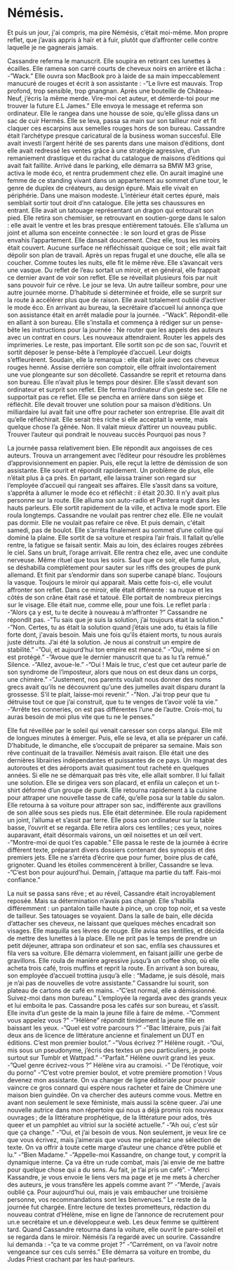 # Némésis.

	
Et puis un jour, j'ai compris, ma pire Némésis, c’était moi-même. Mon propre reflet, que j’avais appris à haïr et à fuir, plutôt que d’affronter celle contre laquelle je ne gagnerais jamais. 

Cassandre referma le manuscrit. Elle soupira en retirant ces lunettes à écailles. Elle ramena son carré courts de cheveux noirs en arrière et lâcha :
-”Wack.”
Elle ouvra son MacBook pro à laide de sa main impeccablement manucuré de rouges et écrit à son assistante :
-”Le livre est mauvais. Trop profond, trop sensible, trop gnangnan. Après une bouteille de Château-Neuf, j’écris la même merde. Vire-moi cet auteur, et démerde-toi pour me trouver la future E.L James.”
Elle envoya le message et referma son ordinateur. Elle le rangea dans une housse de soie, qu’elle glissa dans un sac de cuir Hermès. Elle se leva, passa sa main sur son tailleur noir et fit claquer ces escarpins aux semelles rouges hors de son bureau.
Cassandre était l’archétype presque caricatural de la business woman succesful. Elle avait investi l’argent hérité de ses parents dans une maison d’éditions, dont elle avait redressé les ventes grâce à une stratégie agressive, d’un remaniement drastique et du rachat du catalogue de maisons d’éditions qui avait fait faillite.
Arrivé dans le parking, elle démarra sa BMW M3 grise, activa le mode éco, et rentra prudemment chez elle.
On aurait imaginé une femme de ce standing vivant dans un appartement au sommet d’une tour, le genre de duplex de créateurs, au design épuré. Mais elle vivait en périphérie. Dans une maison modeste. L’intérieur était certes épuré, mais semblait sortir tout droit d’nn catalogue. Elle jetta ses chaussures en entrant. Elle avait un tatouage représentant un dragon qui entourait son pied. Elle retira son chemisier, se retrouvant en soutien-gorge dans le salon : elle avait le ventre et les bras presque entièrement tatoués. Elle s’alluma un joint et alluma son enceinte connectée : le son lourd et gras de Pisse envahis l’appartement. Elle dansait doucement. Chez elle, tous les miroirs était couvert. Aucune surface ne réfléchissait quoique ce soit ; elle avait fait dépolir son plan de travail. 
Après un repas frugal et une douche, elle alla se coucher. Comme toutes les nuits, elle fit le même rêve. Elle s’avancait vers une vasque. Du reflet de l’eau sortait un miroir, et en général, elle frappait ce dernier avant de voir son reflet. Elle se réveillait plusieurs fois par nuit sans pouvoir fuir ce rêve. 
Le jour se leva. Un autre tailleur sombre, pour une autre journée morne. D’habitude si déterminée et froide, elle se surprit sur la route à accélérer plus que de raison. Elle avait totalement oublié d’activer le mode éco. En arrivant au bureau, la secrétaire d’accueil lui annonça que son assistance était en arrêt maladie pour la journée.
-”Wack”. Répondit-elle en allant à son bureau. Elle s’installa et commença à rédiger sur un pense-bête les instructions pour la journée : Ne router que les appels des auteurs avec un contrat en cours. Les nouveaux attendraient. Router les appels des imprimeries. Le reste, pas important. Elle sortit son pc de son sac, l’ouvrit et sortit déposer le pense-bête à l’employée d’accueil. Leur doigts s’effleurèrent. Soudain, elle la remarqua : elle était jolie avec ces cheveux rouges henné. Assise derrière son comptoir, elle offrait involontairement une vue plongeante sur son décolleté. Cassandre se reprit et retourna dans son bureau. Elle n’avait plus le temps pour désirer. Elle s’assit devant son ordinateur et surprit son reflet. Elle ferma l’ordinateur d’un geste sec. Elle ne supportait pas ce reflet. Elle se pencha en arrière dans son siège et réfléchit. Elle devait trouver une solution pour sa maison d’éditions. Un milliardaire lui avait fait une offre pour racheter son entreprise. Elle avait dit qu’elle réfléchirait. Elle serait très riche si elle acceptait la vente, mais quelque chose l’a gênée. Non. Il valait mieux d’attirer un nouveau public. Trouver l’auteur qui pondrait le nouveau succès
Pourquoi pas nous ?

La journée passa relativement bien. Elle répondit aux angoisses de ces auteurs. Trouva un arrangement avec l’éditeur pour résoudre les problèmes d’approvisionnement en papier. Puis, elle reçut la lettre de démission de son assistante. Elle sourit et répondit rapidement. Un problème de plus, elle n’était plus à ça près. En partant, elle laissa trainer son regard sur l’employée d’accueil qui rangeait ses affaires. 
Elle s’assit dans sa voiture, s’apprêta à allumer le mode éco et réfléchit : il était 20.30. Il n’y avait plus personne sur la route. Elle alluma son auto-radio et Pantera rugit dans les hauts parleurs. Elle sortit rapidement de la ville, et activa le mode sport. Elle roula longtemps. Cassandre ne voulait pas rentrer chez elle. Elle ne voulait pas dormir. Elle ne voulait pas refaire ce rêve. Et puis demain, c'était samedi, pas de boulot. 
Elle s’arréta finalement au sommet d’une colline qui dominé la plaine. Elle sortit de sa voiture et respira l’air frais. Il fallait qu’elle rentre, la fatigue se faisait sentir. Mais au loin, des éclaires rouges zébrées le ciel. Sans un bruit, l’orage arrivait. Elle rentra chez elle, avec une conduite nerveuse.
Même rituel que tous les soirs. Sauf que ce soir, elle fuma plus, se déshabilla complètement pour sauter sur les riffs des groupes de punk allemand. Et finit par s’endormir dans son superbe canapé blanc.
Toujours la vasque. Toujours le miroir qui apparait. Mais cette fois-ci, elle voulut affronter son reflet. Dans ce miroir, elle était différente : sa nuque et les côtés de son crâne était rasé et tatoué. Elle portait de nombreux piercings sur le visage. Elle était nue, comme elle, pour une fois. Le reflet parla :
-”Alors ça y est, tu te decite à nouveau à m’affronter ?”
Cassandre ne répondit pas.
-”Tu sais que je suis la solution, j’ai toujours était la solution.”
-”Non. Certes, tu as était la solution quand j’étais une ado, tu étais la fille forte dont, j'avais besoin. Mais une fois qu’ils étaient morts, tu nous aurais juste détruits. J’ai été la solution. Je nous ai construit un empire de stabilité.”
-”Oui, et aujourd’hui ton empire est menacé.”
-”Oui, même si on est protégé.”
-”Avoue que le dernier manuscrit que tu as lu t’a remué.”
Silence.
-”Allez, avoue-le.”
-”Oui ! Mais le truc, c'est que cet auteur parle de son syndrome de l’imposteur, alors que nous on est deux dans un corps, une chimère.”
-”Justement, nos parents voulait nous donner des noms grecs avait qu’ils ne découvrent qu’une des jumelles avait disparu durant la grossesse. S’il te plait, laisse-moi revenir.”
-”Non. J’ai trop peur que tu détruise tout ce que j’ai construit, que tu te venges de t’avoir volé ta vie.”
-”Arrête tes conneries, on est pas différentes l’une de l’autre. Crois-moi, tu auras besoin de moi plus vite que tu ne le penses.”

Elle fut réveillée par le soleil qui venait caresser son corps alangui. Elle mit de longues minutes à émerger. Puis, elle se leva, et alla se préparer un café. D’habitude, le dimanche, elle s’occupait de préparer sa semaine. Mais son rêve continuait de la travailler. Némésis avait raison. Elle était une des dernières librairies indépendantes et puissantes de ce pays. Un magnat des autoroutes et des aéroports avait quasiment tout racheté en quelques années. Si elle ne se démarquait pas très vite, elle allait sombrer. Il lui fallait une solution. Elle se dirigea vers son placard, et enfila un caleçon et un t-shirt déformé d’un groupe de punk. Elle retourna rapidement à la cuisine pour attraper une nouvelle tasse de café, qu’elle posa sur la table du salon. Elle retourna à sa voiture pour attraper son sac, indifférente aux gravillons de son allée sous ses pieds nus. Elle était déterminée. Elle roula rapidement un joint, l’alluma et s’assit par terre. Elle posa son ordinateur sur la table basse, l’ouvrit et se regarda. Elle retira alors ces lentilles ; ces yeux, noires auparavant, était désormais vairons, un œil noisettes et un œil vert. 
-”Montre-moi de quoi t’es capable.”
Elle passa le reste de la journée à écrire différent texte, préparant divers dossiers contenant des synopsis et des premiers jets. Elle ne s’arréta d’écrire que pour fumer, boire plus de café, grignoter. Quand les étoiles commencèrent à briller, Cassandre se leva. 
-”C’est bon pour aujourd’hui. Demain, j'attaque ma partie du taff. Fais-moi confiance.”

La nuit se passa sans rêve ; et au réveil, Cassandre était incroyablement reposée. Mais sa détermination n’avais pas changé. Elle s’habilla différemment : un pantalon taille haute à pince, un crop top noir, et sa veste de tailleur. Ses tatouages se voyaient. Dans la salle de bain, elle décida d’attacher ses cheveux, ne laissant que quelques mèches encadrait son visages. Elle maquilla ses lèvres de rouge. Elle avisa ses lentilles, et décida de mettre des lunettes à la place. 
Elle ne prit pas le temps de prendre un petit déjeuner, attrapa son ordinateur et son sac, enfila ses chaussures et fila vers sa voiture. Elle démarra violemment, en faisant jaillir une gerbe de gravillons. Elle roula de manière agressive jusqu’à un coffee shop, où elle acheta trois café, trois muffins et reprit la route. En arrivant à son bureau, son employée d’accueil trottina jusqu’à elle :
“Madame, je suis désolé, mais je n’ai pas de nouvelles de votre assistante.”
Cassandre lui sourit, son plateau de cartons de café en mains.
-”C’est normal, elle a démissionné. Suivez-moi dans mon bureau.” L’employée la regarda avec des grands yeux et lui emboita le pas. Cassandre posa les cafés sur son bureau, et s’assit. Elle invita d’un geste de la main la jeune fille à faire de même. 
-”Comment vous appelez vous ?”
-”Hélène” répondit timidement la jeune fille en baissant les yeux.
-”Quel est votre parcours ?”
-”Bac littéraire, puis j’ai fait deux ans de licence de littérature ancienne et finalement un DUT en éditions. C’est mon premier boulot.”
-”Vous écrivez ?”
Hélène rougit.
-”Oui, mis sous un pseudonyme, j’écris des textes un peu particuliers, je poste surtout sur Tumblr et Wattpad.”
-”Parfait.”
Hélène ouvrit grand les yeux.
-”Quel genre écrivez-vous ?”
Hélène vira au cramoisi.
-” De l’érotique, voir du porno”
-”C’est votre premier boulot, et votre première promotion ! Vous devenez mon assistante. On va changer de ligne éditoriale pour pouvoir vaincre ce gros connard qui espère nous racheter et faire de Chimère une maison bien guindée. On va chercher des auteurs comme vous. Mettre en avant non seulement le sexe féministe, mais aussi la scène queer. J’ai une nouvelle autrice dans mon répertoire qui nous a déjà promis rois nouveaux ouvrages ; de la littérature prophétique, de la littérature pour ados, très queer et un pamphlet au vitriol sur la société actuelle.”
-”Ah oui, c'est sûr que ça change.”
-”Oui, et j’ai besoin de vous. Non seulement, je veux lire ce que vous écrivez, mais j’aimerais que vous me prépariez une sélection de texte. On va offrir à toute cette marge d’auteur une chance d’être publié et lu.”
-”Bien Madame.”
-”Appelle-moi Kassandre, on change tout, y comprit la dynamique interne. Ça va être un rude combat, mais j’ai envie de me battre pour quelque chose qui a du sens. Au fait, je t’ai pris un café”.
-”Merci Kassandre, je vous envoie le liens vers ma page et je me mets à chercher des auteurs, je vous transfère les appels comme avant ?”
-”Merde, j'avais oublié ça. Pour aujourd’hui oui, mais je vais embaucher une troisième personne, vos recommandations sont les bienvenues.”
Le reste de la journée fut chargée. Entre lecture de textes prometteurs, rédaction du nouveau contrat d’Hélène, mise en ligne de l’annonce de recrutement pour un.e secrétaire et un.e développeur.e web. Les deux femme se quittèrent tard. Quand Cassandre retourna dans la voiture, elle ouvrit le pare-soleil et se regarda dans le miroir. Némésis l’a regardé avec un sourire. Cassandre lui demanda :
-”ça te va comme projet ?”
-”Carrément, on va l’avoir notre vengeance sur ces culs serrés.”
Elle démarra sa voiture en trombe, du Judas Priest crachant par les haut-parleurs. 

